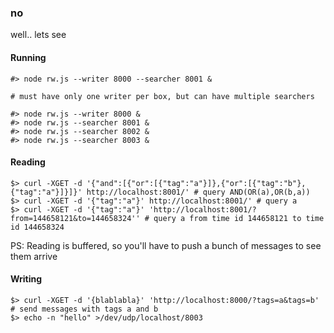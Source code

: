 ### no
well.. lets see

#### Running 
```
#> node rw.js --writer 8000 --searcher 8001 &

# must have only one writer per box, but can have multiple searchers

#> node rw.js --writer 8000 &
#> node rw.js --searcher 8001 &
#> node rw.js --searcher 8002 &
#> node rw.js --searcher 8003 &

```

#### Reading
```
$> curl -XGET -d '{"and":[{"or":[{"tag":"a"}]},{"or":[{"tag":"b"},{"tag":"a"}]}]}' http://localhost:8001/' # query AND(OR(a),OR(b,a))
$> curl -XGET -d '{"tag":"a"}' http://localhost:8001/' # query a
$> curl -XGET -d '{"tag":"a"}' 'http://localhost:8001/?from=144658121&to=144658324'' # query a from time id 144658121 to time id 144658324

```
PS: Reading is buffered, so you'll have to push a bunch of messages to see them arrive

#### Writing
```
$> curl -XGET -d '{blablabla}' 'http://localhost:8000/?tags=a&tags=b' # send messages with tags a and b
$> echo -n "hello" >/dev/udp/localhost/8003
```
